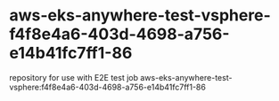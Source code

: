 # aws-eks-anywhere-test-vsphere-f4f8e4a6-403d-4698-a756-e14b41fc7ff1-86
repository for use with E2E test job aws-eks-anywhere-test-vsphere:f4f8e4a6-403d-4698-a756-e14b41fc7ff1-86
